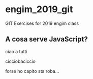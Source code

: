 # engim_2019_git
GIT Exercises for 2019 engim class

## A cosa serve JavaScript?

ciao a tutti


cicciobaciccio


forse ho capito sta roba...
